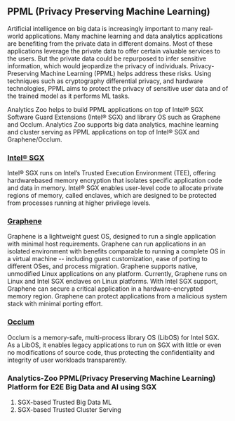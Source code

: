## PPML (Privacy Preserving Machine Learning) 
Artificial intelligence on big data is increasingly important to many real-world applications. Many machine learning and data analytics applications are benefiting from the private data in different domains. Most of these applications leverage the private data to offer certain valuable services to the users. But the private data could be repurposed to infer sensitive information, which would jeopardize the privacy of individuals. Privacy-Preserving Machine Learning (PPML) helps address these risks. Using techniques such as cryptography differential privacy, and hardware technologies, PPML aims to protect the privacy of sensitive user data and of the trained model as it performs ML tasks.

Analytics Zoo helps to build PPML applications on top of Intel® SGX Software Guard Extensions (Intel® SGX) and library OS such as Graphene and Occlum. Analytics Zoo supports big data analytics, machine learning and cluster serving as PPML applications on top of Intel® SGX and Graphene/Occlum.

### [Intel® SGX](https://software.intel.com/content/www/us/en/develop/topics/software-guard-extensions.html)
Intel® SGX runs on Intel’s Trusted Execution Environment (TEE), offering hardwarebased memory encryption that isolates specific application code and data in memory. Intel® SGX enables user-level code to allocate private regions of memory, called enclaves, which are designed to be protected from processes running at higher privilege levels. 

### [Graphene](https://github.com/oscarlab/graphene)
Graphene is a lightweight guest OS, designed to run a single application with minimal host requirements. Graphene can run applications in an isolated environment with benefits comparable to running a complete OS in a virtual machine -- including guest customization, ease of porting to different OSes, and process migration. Graphene supports native, unmodified Linux applications on any platform. Currently, Graphene runs on Linux and Intel SGX enclaves on Linux platforms. With Intel SGX support, Graphene can secure a critical application in a hardware-encrypted memory region. Graphene can protect applications from a malicious system stack with minimal porting effort.

### [Occlum](https://github.com/occlum/occlum)
Occlum is a memory-safe, multi-process library OS (LibOS) for Intel SGX. As a LibOS, it enables legacy applications to run on SGX with little or even no modifications of source code, thus protecting the confidentiality and integrity of user workloads transparently.

### Analytics-Zoo PPML(Privacy Preserving Machine Learning) Platform for E2E Big Data and AI using SGX
1. SGX-based Trusted Big Data ML
2. SGX-based Trusted Cluster Serving
